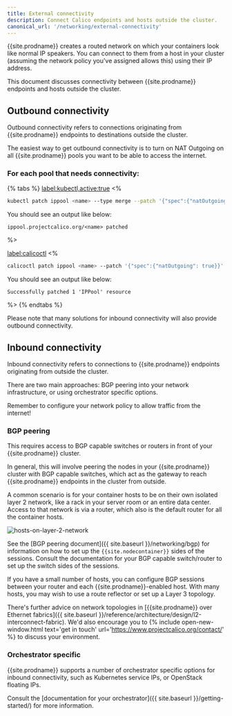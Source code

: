 ```yaml
---
title: External connectivity
description: Connect Calico endpoints and hosts outside the cluster.
canonical_url: '/networking/external-connectivity'
---
```


{{site.prodname}} creates a routed network on which your containers look like normal IP
speakers. You can connect to them from a host in your cluster (assuming the
network policy you've assigned allows this) using their IP address.

This document discusses connectivity between {{site.prodname}} endpoints and hosts outside
the cluster.

## Outbound connectivity

Outbound connectivity refers to connections originating from {{site.prodname}} endpoints
to destinations outside the cluster.

The easiest way to get outbound connectivity is to turn on NAT Outgoing on all
{{site.prodname}} pools you want to be able to access the internet.

### For each pool that needs connectivity:

{% tabs %}
<label:kubectl,active:true>
<% 
```bash
kubectl patch ippool <name> --type merge --patch '{"spec":{"natOutgoing": true}}'
```

You should see an output like below:
```
ippool.projectcalico.org/<name> patched
```
%>

<label:calicoctl>
<%

```bash
calicoctl patch ippool <name> --patch '{"spec":{"natOutgoing": true}}'
```

You should see an output like below:
```
Successfully patched 1 'IPPool' resource
```
%>
{% endtabs %}

Please note that many solutions for inbound connectivity will also provide
outbound connectivity.

## Inbound connectivity

Inbound connectivity refers to connections to {{site.prodname}} endpoints originating from
outside the cluster.

There are two main approaches: BGP peering into your network infrastructure, or
using orchestrator specific options.

Remember to configure your network policy to allow traffic from the internet!

### BGP peering

This requires access to BGP capable switches or routers in front of your {{site.prodname}}
cluster.

In general, this will involve peering the nodes in your {{site.prodname}} cluster with BGP
capable switches, which act as the gateway to reach {{site.prodname}} endpoints in the
cluster from outside.

A common scenario is for your container hosts to be on their own isolated layer
2 network, like a rack in your server room or an entire data center.  Access to
that network is via a router, which also is the default router for all the
container hosts.

![hosts-on-layer-2-network]({{site.baseurl}}/images/hosts-on-layer-2-network.png)

See the [BGP peering document]({{ site.baseurl }}/networking/bgp)
for information on how to set up the `{{site.nodecontainer}}` sides of the sessions.
Consult the documentation for your BGP capable switch/router to set up the
switch sides of the sessions.

If you have a small number of hosts, you can configure BGP sessions between your router and each {{site.prodname}}-enabled host. With many hosts, you may wish to use a
route reflector or set up a Layer 3 topology.

There's further advice on network topologies in [{{site.prodname}} over Ethernet fabrics]({{ site.baseurl }}/reference/architecture/design/l2-interconnect-fabric).
We'd also encourage you to {% include open-new-window.html text='get in touch' url='https://www.projectcalico.org/contact/' %}
to discuss your environment.

### Orchestrator specific

{{site.prodname}} supports a number of orchestrator specific options for inbound
connectivity, such as Kubernetes service IPs, or OpenStack floating IPs.

Consult the [documentation for your orchestrator]({{ site.baseurl }}/getting-started/) for more information.
